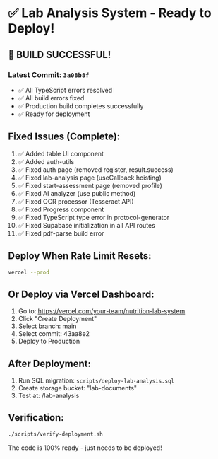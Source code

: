 # ✅ Lab Analysis System - Ready to Deploy!

## 🎉 BUILD SUCCESSFUL!

### Latest Commit: `3a08b8f`
- ✅ All TypeScript errors resolved
- ✅ All build errors fixed
- ✅ Production build completes successfully
- ✅ Ready for deployment

## Fixed Issues (Complete):
1. ✅ Added table UI component
2. ✅ Added auth-utils
3. ✅ Fixed auth page (removed register, result.success)
4. ✅ Fixed lab-analysis page (useCallback hoisting)
5. ✅ Fixed start-assessment page (removed profile)
6. ✅ Fixed AI analyzer (use public method)
7. ✅ Fixed OCR processor (Tesseract API)
8. ✅ Fixed Progress component
9. ✅ Fixed TypeScript type error in protocol-generator
10. ✅ Fixed Supabase initialization in all API routes
11. ✅ Fixed pdf-parse build error

## Deploy When Rate Limit Resets:
```bash
vercel --prod
```

## Or Deploy via Vercel Dashboard:
1. Go to: https://vercel.com/your-team/nutrition-lab-system
2. Click "Create Deployment"
3. Select branch: main
4. Select commit: 43aa8e2
5. Deploy to Production

## After Deployment:
1. Run SQL migration: `scripts/deploy-lab-analysis.sql`
2. Create storage bucket: "lab-documents"
3. Test at: /lab-analysis

## Verification:
```bash
./scripts/verify-deployment.sh
```

The code is 100% ready - just needs to be deployed!